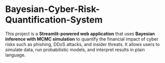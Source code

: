 # Bayesian-Cyber-Risk-Quantification-System
This project is a **Streamlit-powered web application** that uses **Bayesian inference with MCMC simulation** to quantify the financial impact of cyber risks such as phishing, DDoS attacks, and insider threats. It allows users to simulate data, run probabilistic models, and interpret results in plain language.
